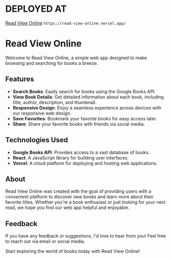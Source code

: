 # DEPLOYED AT

[Read View Online](https://read-view-online.vercel.app/)
`https://read-view-online.vercel.app/`

# Read View Online

Welcome to Read View Online, a simple web app designed to make browsing and searching for books a breeze.

## Features

- **Search Books**: Easily search for books using the Google Books API.
- **View Book Details**: Get detailed information about each book, including title, author, description, and thumbnail.
- **Responsive Design**: Enjoy a seamless experience across devices with our responsive web design.
- **Save Favorites**: Bookmark your favorite books for easy access later.
- **Share**: Share your favorite books with friends via social media.

## Technologies Used

- **Google Books API**: Provides access to a vast database of books.
- **React**: A JavaScript library for building user interfaces.
- **Vercel**: A cloud platform for deploying and hosting web applications.

## About

Read View Online was created with the goal of providing users with a convenient platform to discover new books and learn more about their favorite titles. Whether you're a book enthusiast or just looking for your next read, we hope you find our web app helpful and enjoyable.

## Feedback

If you have any feedback or suggestions, I'd love to hear from you! Feel free to reach out via email or social media.

Start exploring the world of books today with Read View Online!
